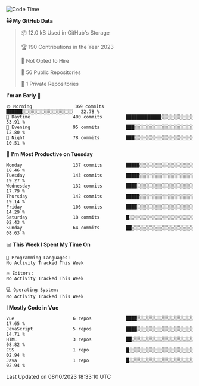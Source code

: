 <!--START_SECTION:waka-->
![Code Time](http://img.shields.io/badge/Code%20Time-893%20hrs%2021%20mins-blue)

**🐱 My GitHub Data** 

> 📦 12.0 kB Used in GitHub's Storage 
 > 
> 🏆 190 Contributions in the Year 2023
 > 
> 🚫 Not Opted to Hire
 > 
> 📜 56 Public Repositories 
 > 
> 🔑 1 Private Repositories 
 > 
**I'm an Early 🐤** 

```text
🌞 Morning                169 commits         ██████░░░░░░░░░░░░░░░░░░░   22.78 % 
🌆 Daytime                400 commits         █████████████░░░░░░░░░░░░   53.91 % 
🌃 Evening                95 commits          ███░░░░░░░░░░░░░░░░░░░░░░   12.80 % 
🌙 Night                  78 commits          ███░░░░░░░░░░░░░░░░░░░░░░   10.51 % 
```
📅 **I'm Most Productive on Tuesday** 

```text
Monday                   137 commits         █████░░░░░░░░░░░░░░░░░░░░   18.46 % 
Tuesday                  143 commits         █████░░░░░░░░░░░░░░░░░░░░   19.27 % 
Wednesday                132 commits         ████░░░░░░░░░░░░░░░░░░░░░   17.79 % 
Thursday                 142 commits         █████░░░░░░░░░░░░░░░░░░░░   19.14 % 
Friday                   106 commits         ████░░░░░░░░░░░░░░░░░░░░░   14.29 % 
Saturday                 18 commits          █░░░░░░░░░░░░░░░░░░░░░░░░   02.43 % 
Sunday                   64 commits          ██░░░░░░░░░░░░░░░░░░░░░░░   08.63 % 
```


📊 **This Week I Spent My Time On** 

```text
💬 Programming Languages: 
No Activity Tracked This Week

🔥 Editors: 
No Activity Tracked This Week

💻 Operating System: 
No Activity Tracked This Week
```

**I Mostly Code in Vue** 

```text
Vue                      6 repos             ████░░░░░░░░░░░░░░░░░░░░░   17.65 % 
JavaScript               5 repos             ████░░░░░░░░░░░░░░░░░░░░░   14.71 % 
HTML                     3 repos             ██░░░░░░░░░░░░░░░░░░░░░░░   08.82 % 
CSS                      1 repo              █░░░░░░░░░░░░░░░░░░░░░░░░   02.94 % 
Java                     1 repo              █░░░░░░░░░░░░░░░░░░░░░░░░   02.94 % 
```




 Last Updated on 08/10/2023 18:33:10 UTC
<!--END_SECTION:waka-->
